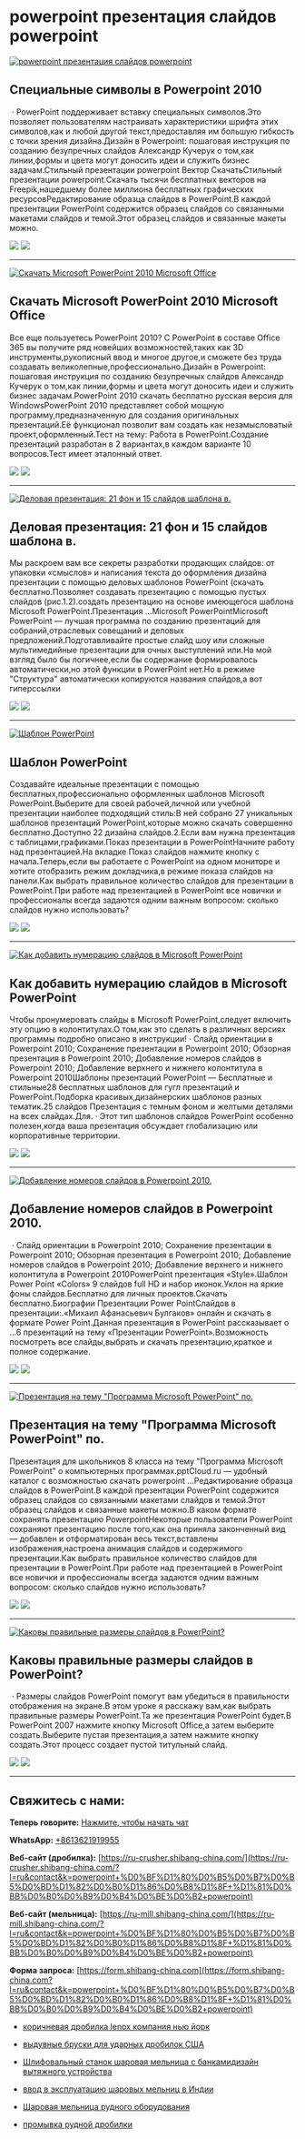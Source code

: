 # powerpoint презентация слайдов powerpoint

<a href="https://swt.shibang-china.com/?l=ru&img&k=powerpoint+%D0%BF%D1%80%D0%B5%D0%B7%D0%B5%D0%BD%D1%82%D0%B0%D1%86%D0%B8%D1%8F+%D1%81%D0%BB%D0%B0%D0%B9%D0%B4%D0%BE%D0%B2+powerpoint" target="_blank">![powerpoint презентация слайдов powerpoint](http://static.shibang-china.com/all-800x300/236.jpg)</a>

## Специальные символы в Powerpoint 2010
&nbsp;&#0183;&#32;PowerPoint поддерживает вставку специальных символов.Это позволяет пользователям настраивать характеристики шрифта этих символов,как и любой другой текст,предоставляя им большую гибкость с точки зрения дизайна.Дизайн в Powerpoint: пошаговая инструкция по созданию безупречных слайдов Александр Кучерук о том,как линии,формы и цвета могут доносить идеи и служить бизнес задачам.Стильный презентации powerpoint Вектор СкачатьСтильный презентации powerpoint.Скачать тысячи бесплатных векторов на Freepik,нашедшему более миллиона бесплатных графических ресурсовРедактирование образца слайдов в PowerPoint.В каждой презентации PowerPoint содержится образец слайдов со связанными макетами слайдов и темой.Этот образец слайдов и связанные макеты можно.


<a href="https://whatsapp.shibangsoft.com/WhatsApp.php" target="_blank" title="WhatsApp">![](http://static.shibang-china.com/icon/whatsapp.png)</a> <a href="https://swt.shibang-china.com/?l=ru&icon&k=powerpoint+%D0%BF%D1%80%D0%B5%D0%B7%D0%B5%D0%BD%D1%82%D0%B0%D1%86%D0%B8%D1%8F+%D1%81%D0%BB%D0%B0%D0%B9%D0%B4%D0%BE%D0%B2+powerpoint" target="_blank">![](http://static.shibang-china.com/icon/chat-ru.png)</a>

---

<a href="https://swt.shibang-china.com/?l=ru&img&k=powerpoint+%D0%BF%D1%80%D0%B5%D0%B7%D0%B5%D0%BD%D1%82%D0%B0%D1%86%D0%B8%D1%8F+%D1%81%D0%BB%D0%B0%D0%B9%D0%B4%D0%BE%D0%B2+powerpoint" target="_blank">![Скачать Microsoft PowerPoint 2010 Microsoft Office](http://static.shibang-china.com/all-800x300/800.jpg)</a>

## Скачать Microsoft PowerPoint 2010 Microsoft Office
Все еще пользуетесь PowerPoint 2010? С PowerPoint в составе Office 365 вы получите ряд новейших возможностей,таких как 3D инструменты,рукописный ввод и многое другое,и сможете без труда создавать великолепные,профессионально.Дизайн в Powerpoint: пошаговая инструкция по созданию безупречных слайдов Александр Кучерук о том,как линии,формы и цвета могут доносить идеи и служить бизнес задачам.PowerPoint 2010 скачать бесплатно русская версия для WindowsPowerPoint 2010 представляет собой мощную программу,предназначенную для создания оригинальных презентаций.Её функционал позволит вам создать как незамысловатый проект,оформленный.Тест на тему: Работа в PowerPoint.Создание презентаций разработан в 2 вариантах,в каждом варианте 10 вопросов.Тест имеет эталонный ответ.


<a href="https://whatsapp.shibangsoft.com/WhatsApp.php" target="_blank" title="WhatsApp">![](http://static.shibang-china.com/icon/whatsapp.png)</a> <a href="https://swt.shibang-china.com/?l=ru&icon&k=powerpoint+%D0%BF%D1%80%D0%B5%D0%B7%D0%B5%D0%BD%D1%82%D0%B0%D1%86%D0%B8%D1%8F+%D1%81%D0%BB%D0%B0%D0%B9%D0%B4%D0%BE%D0%B2+powerpoint" target="_blank">![](http://static.shibang-china.com/icon/chat-ru.png)</a>

---

<a href="https://swt.shibang-china.com/?l=ru&img&k=powerpoint+%D0%BF%D1%80%D0%B5%D0%B7%D0%B5%D0%BD%D1%82%D0%B0%D1%86%D0%B8%D1%8F+%D1%81%D0%BB%D0%B0%D0%B9%D0%B4%D0%BE%D0%B2+powerpoint" target="_blank">![Деловая презентация: 21 фон и 15 слайдов шаблона в.](http://static.shibang-china.com/all-800x300/500.jpg)</a>

## Деловая презентация: 21 фон и 15 слайдов шаблона в.
Мы раскроем вам все секреты разработки продающих слайдов: от упаковки &#171;смыслов&#187; и написания текста до оформления дизайна презентации с помощью деловых шаблонов PowerPoint (скачать бесплатно.Позволяет создавать презентацию с помощью пустых слайдов (рис.1.2).создать презентацию на основе имеющегося шаблона Microsoft PowerPoint.Презентация …Microsoft PowerPointMicrosoft PowerPoint — лучшая программа по созданию презентаций для собраний,отраслевых совещаний и деловых предложений.Подготавливайте простые слайд шоу или сложные мультимедийные презентации для очных выступлений или.На мой взгляд было бы логичнее,если бы содержание формировалось автоматически,но этой функции в PowerPoint нет.Но в режиме &quot;Структура&quot; автоматически копируются названия слайдов,а вот гиперссылки


<a href="https://whatsapp.shibangsoft.com/WhatsApp.php" target="_blank" title="WhatsApp">![](http://static.shibang-china.com/icon/whatsapp.png)</a> <a href="https://swt.shibang-china.com/?l=ru&icon&k=powerpoint+%D0%BF%D1%80%D0%B5%D0%B7%D0%B5%D0%BD%D1%82%D0%B0%D1%86%D0%B8%D1%8F+%D1%81%D0%BB%D0%B0%D0%B9%D0%B4%D0%BE%D0%B2+powerpoint" target="_blank">![](http://static.shibang-china.com/icon/chat-ru.png)</a>

---

<a href="https://swt.shibang-china.com/?l=ru&img&k=powerpoint+%D0%BF%D1%80%D0%B5%D0%B7%D0%B5%D0%BD%D1%82%D0%B0%D1%86%D0%B8%D1%8F+%D1%81%D0%BB%D0%B0%D0%B9%D0%B4%D0%BE%D0%B2+powerpoint" target="_blank">![Шаблон PowerPoint](http://static.shibang-china.com/all-800x300/563.jpg)</a>

## Шаблон PowerPoint
Создавайте идеальные презентации с помощью бесплатных,профессионально оформленных шаблонов Microsoft PowerPoint.Выберите для своей рабочей,личной или учебной презентации наиболее подходящий стиль:В ней собрано 27 уникальных шаблонов презентаций PowerPoint,которые можно скачать совершенно бесплатно.Доступно 22 дизайна слайдов.2.Если вам нужна презентация с таблицами,графиками.Показ презентации в PowerPointНачните работу над презентацией.На вкладке Показ слайдов нажмите кнопку с начала.Теперь,если вы работаете с PowerPoint на одном мониторе и хотите отобразить режим докладчика,в режиме показа слайдов на панели.Как выбрать правильное количество слайдов для презентации в PowerPoint.При работе над презентацией в PowerPoint все новички и профессионалы всегда задаются одним важным вопросом: сколько слайдов нужно использовать?


<a href="https://whatsapp.shibangsoft.com/WhatsApp.php" target="_blank" title="WhatsApp">![](http://static.shibang-china.com/icon/whatsapp.png)</a> <a href="https://swt.shibang-china.com/?l=ru&icon&k=powerpoint+%D0%BF%D1%80%D0%B5%D0%B7%D0%B5%D0%BD%D1%82%D0%B0%D1%86%D0%B8%D1%8F+%D1%81%D0%BB%D0%B0%D0%B9%D0%B4%D0%BE%D0%B2+powerpoint" target="_blank">![](http://static.shibang-china.com/icon/chat-ru.png)</a>

---

<a href="https://swt.shibang-china.com/?l=ru&img&k=powerpoint+%D0%BF%D1%80%D0%B5%D0%B7%D0%B5%D0%BD%D1%82%D0%B0%D1%86%D0%B8%D1%8F+%D1%81%D0%BB%D0%B0%D0%B9%D0%B4%D0%BE%D0%B2+powerpoint" target="_blank">![Как добавить нумерацию слайдов в Microsoft PowerPoint](http://static.shibang-china.com/all-800x300/1123.jpg)</a>

## Как добавить нумерацию слайдов в Microsoft PowerPoint
Чтобы пронумеровать слайды в Microsoft PowerPoint,следует включить эту опцию в колонтитулах.О том,как это сделать в различных версиях программы подробно описано в инструкции!&nbsp;&#0183;&#32;Слайд ориентации в Powerpoint 2010; Сохранение презентации в Powerpoint 2010; Обзорная презентация в Powerpoint 2010; Добавление номеров слайдов в Powerpoint 2010; Добавление верхнего и нижнего колонтитула в Powerpoint 2010Шаблоны презентаций PowerPoint — Бесплатные и стильные28 бесплатных шаблонов для гугл презентаций и PowerPoint.Подборка красивых,дизайнерских шаблонов разных тематик.25 слайдов Презентация с темным фоном и желтыми деталями на всех слайдах.Для.&nbsp;&#0183;&#32;Этот тип шаблонов слайдов PowerPoint особенно полезен,когда ваша презентация обсуждает глобализацию или корпоративные территории.


<a href="https://whatsapp.shibangsoft.com/WhatsApp.php" target="_blank" title="WhatsApp">![](http://static.shibang-china.com/icon/whatsapp.png)</a> <a href="https://swt.shibang-china.com/?l=ru&icon&k=powerpoint+%D0%BF%D1%80%D0%B5%D0%B7%D0%B5%D0%BD%D1%82%D0%B0%D1%86%D0%B8%D1%8F+%D1%81%D0%BB%D0%B0%D0%B9%D0%B4%D0%BE%D0%B2+powerpoint" target="_blank">![](http://static.shibang-china.com/icon/chat-ru.png)</a>

---

<a href="https://swt.shibang-china.com/?l=ru&img&k=powerpoint+%D0%BF%D1%80%D0%B5%D0%B7%D0%B5%D0%BD%D1%82%D0%B0%D1%86%D0%B8%D1%8F+%D1%81%D0%BB%D0%B0%D0%B9%D0%B4%D0%BE%D0%B2+powerpoint" target="_blank">![Добавление номеров слайдов в Powerpoint 2010.](http://static.shibang-china.com/all-800x300/1082.jpg)</a>

## Добавление номеров слайдов в Powerpoint 2010.
&nbsp;&#0183;&#32;Слайд ориентации в Powerpoint 2010; Сохранение презентации в Powerpoint 2010; Обзорная презентация в Powerpoint 2010; Добавление номеров слайдов в Powerpoint 2010; Добавление верхнего и нижнего колонтитула в Powerpoint 2010PowerPoint презентация &#171;Style&#187;.Шаблон Power Point &#171;Colors&#187; 9 слайдов full HD и набор иконок.Уклон на яркие фоны слайдов.Бесплатно для личных проектов.Скачать бесплатно.Биографии Презентации Power PointСлайдов в презентации:.&#171;Михаил Афанасьевич Булгаков&#187; онлайн и скачать в формате Power Point.Данная презентация в PowerPoint рассказывает о …6 презентаций на тему &#171;Презентации PowerPoint&#187;.Возможность посмотреть все слайды,выбрать и скачать презентацию,краткое и полное содержание.


<a href="https://whatsapp.shibangsoft.com/WhatsApp.php" target="_blank" title="WhatsApp">![](http://static.shibang-china.com/icon/whatsapp.png)</a> <a href="https://swt.shibang-china.com/?l=ru&icon&k=powerpoint+%D0%BF%D1%80%D0%B5%D0%B7%D0%B5%D0%BD%D1%82%D0%B0%D1%86%D0%B8%D1%8F+%D1%81%D0%BB%D0%B0%D0%B9%D0%B4%D0%BE%D0%B2+powerpoint" target="_blank">![](http://static.shibang-china.com/icon/chat-ru.png)</a>

---

<a href="https://swt.shibang-china.com/?l=ru&img&k=powerpoint+%D0%BF%D1%80%D0%B5%D0%B7%D0%B5%D0%BD%D1%82%D0%B0%D1%86%D0%B8%D1%8F+%D1%81%D0%BB%D0%B0%D0%B9%D0%B4%D0%BE%D0%B2+powerpoint" target="_blank">![Презентация на тему &quot;Программа Microsoft PowerPoint&quot; по.](http://static.shibang-china.com/all-800x300/345.jpg)</a>

## Презентация на тему &quot;Программа Microsoft PowerPoint&quot; по.
Презентация для школьников 8 класса на тему &quot;Программа Microsoft PowerPoint&quot; о компьютерных программах.pptCloud.ru — удобный каталог с возможностью скачать powerpoint …Редактирование образца слайдов в PowerPoint.В каждой презентации PowerPoint содержится образец слайдов со связанными макетами слайдов и темой.Этот образец слайдов и связанные макеты можно.В каком формате сохранять презентацию PowerpointНекоторые пользователи PowerPoint сохраняют презентацию после того,как она приняла законченный вид — добавлен и отформатирован весь текст,вставлены изображения,настроена анимация слайдов и содержимого презентации.Как выбрать правильное количество слайдов для презентации в PowerPoint.При работе над презентацией в PowerPoint все новички и профессионалы всегда задаются одним важным вопросом: сколько слайдов нужно использовать?


<a href="https://whatsapp.shibangsoft.com/WhatsApp.php" target="_blank" title="WhatsApp">![](http://static.shibang-china.com/icon/whatsapp.png)</a> <a href="https://swt.shibang-china.com/?l=ru&icon&k=powerpoint+%D0%BF%D1%80%D0%B5%D0%B7%D0%B5%D0%BD%D1%82%D0%B0%D1%86%D0%B8%D1%8F+%D1%81%D0%BB%D0%B0%D0%B9%D0%B4%D0%BE%D0%B2+powerpoint" target="_blank">![](http://static.shibang-china.com/icon/chat-ru.png)</a>

---

<a href="https://swt.shibang-china.com/?l=ru&img&k=powerpoint+%D0%BF%D1%80%D0%B5%D0%B7%D0%B5%D0%BD%D1%82%D0%B0%D1%86%D0%B8%D1%8F+%D1%81%D0%BB%D0%B0%D0%B9%D0%B4%D0%BE%D0%B2+powerpoint" target="_blank">![Каковы правильные размеры слайдов в PowerPoint?](http://static.shibang-china.com/all-800x300/1174.jpg)</a>

## Каковы правильные размеры слайдов в PowerPoint?
&nbsp;&#0183;&#32;Размеры слайдов PowerPoint помогут вам убедиться в правильности отображения на экране.В этом уроке я расскажу вам,как выбрать правильные размеры PowerPoint.Та же презентация PowerPoint будет.В PowerPoint 2007 нажмите кнопку Microsoft Office,а затем выберите создать.Выберите пустая презентация,а затем нажмите кнопку создать.Этот процесс создает пустой титульный слайд.

<a href="https://whatsapp.shibangsoft.com/WhatsApp.php" target="_blank" title="WhatsApp">![](http://static.shibang-china.com/icon/whatsapp.png)</a> <a href="https://swt.shibang-china.com/?l=ru&icon&k=powerpoint+%D0%BF%D1%80%D0%B5%D0%B7%D0%B5%D0%BD%D1%82%D0%B0%D1%86%D0%B8%D1%8F+%D1%81%D0%BB%D0%B0%D0%B9%D0%B4%D0%BE%D0%B2+powerpoint" target="_blank">![](http://static.shibang-china.com/icon/chat-ru.png)</a>

---
## Свяжитесь с нами:

**Теперь говорите:** [Нажмите, чтобы начать чат](https://swt.shibang-china.com?l=ru&contact&k=powerpoint+%D0%BF%D1%80%D0%B5%D0%B7%D0%B5%D0%BD%D1%82%D0%B0%D1%86%D0%B8%D1%8F+%D1%81%D0%BB%D0%B0%D0%B9%D0%B4%D0%BE%D0%B2+powerpoint)

**WhatsApp:**  [+8613621919955](https://whatsapp.shibangsoft.com/WhatsApp.php)

**Веб-сайт (дробилка):** [https://ru-crusher.shibang-china.com/](https://ru-crusher.shibang-china.com/?l=ru&contact&k=powerpoint+%D0%BF%D1%80%D0%B5%D0%B7%D0%B5%D0%BD%D1%82%D0%B0%D1%86%D0%B8%D1%8F+%D1%81%D0%BB%D0%B0%D0%B9%D0%B4%D0%BE%D0%B2+powerpoint)

**Веб-сайт (мельница):** [https://ru-mill.shibang-china.com/](https://ru-mill.shibang-china.com/?l=ru&contact&k=powerpoint+%D0%BF%D1%80%D0%B5%D0%B7%D0%B5%D0%BD%D1%82%D0%B0%D1%86%D0%B8%D1%8F+%D1%81%D0%BB%D0%B0%D0%B9%D0%B4%D0%BE%D0%B2+powerpoint)

**Форма запроса:** [https://form.shibang-china.com](https://form.shibang-china.com?l=ru&contact&k=powerpoint+%D0%BF%D1%80%D0%B5%D0%B7%D0%B5%D0%BD%D1%82%D0%B0%D1%86%D0%B8%D1%8F+%D1%81%D0%BB%D0%B0%D0%B9%D0%B4%D0%BE%D0%B2+powerpoint)

* [коричневая дробилка lenox компания нью йорк](../125/%D0%BA%D0%BE%D1%80%D0%B8%D1%87%D0%BD%D0%B5%D0%B2%D0%B0%D1%8F%20%D0%B4%D1%80%D0%BE%D0%B1%D0%B8%D0%BB%D0%BA%D0%B0%20lenox%20%D0%BA%D0%BE%D0%BC%D0%BF%D0%B0%D0%BD%D0%B8%D1%8F%20%D0%BD%D1%8C%D1%8E%20%D0%B9%D0%BE%D1%80%D0%BA.md)

* [выдувные бруски для ударных дробилок США](../123/%D0%B2%D1%8B%D0%B4%D1%83%D0%B2%D0%BD%D1%8B%D0%B5%20%D0%B1%D1%80%D1%83%D1%81%D0%BA%D0%B8%20%D0%B4%D0%BB%D1%8F%20%D1%83%D0%B4%D0%B0%D1%80%D0%BD%D1%8B%D1%85%20%D0%B4%D1%80%D0%BE%D0%B1%D0%B8%D0%BB%D0%BE%D0%BA%20%D0%A1%D0%A8%D0%90.md)

* [Шлифовальный станок шаровая мельница с банкамидизайн вытяжного устройства](../124/%D0%A8%D0%BB%D0%B8%D1%84%D0%BE%D0%B2%D0%B0%D0%BB%D1%8C%D0%BD%D1%8B%D0%B9%20%D1%81%D1%82%D0%B0%D0%BD%D0%BE%D0%BA%20%D1%88%D0%B0%D1%80%D0%BE%D0%B2%D0%B0%D1%8F%20%D0%BC%D0%B5%D0%BB%D1%8C%D0%BD%D0%B8%D1%86%D0%B0%20%D1%81%20%D0%B1%D0%B0%D0%BD%D0%BA%D0%B0%D0%BC%D0%B8%D0%B4%D0%B8%D0%B7%D0%B0%D0%B9%D0%BD%20%D0%B2%D1%8B%D1%82%D1%8F%D0%B6%D0%BD%D0%BE%D0%B3%D0%BE%20%D1%83%D1%81%D1%82%D1%80%D0%BE%D0%B9%D1%81%D1%82%D0%B2%D0%B0.md)

* [ввод в эксплуатацию шаровых мельниц в Индии](../125/%D0%B2%D0%B2%D0%BE%D0%B4%20%D0%B2%20%D1%8D%D0%BA%D1%81%D0%BF%D0%BB%D1%83%D0%B0%D1%82%D0%B0%D1%86%D0%B8%D1%8E%20%D1%88%D0%B0%D1%80%D0%BE%D0%B2%D1%8B%D1%85%20%D0%BC%D0%B5%D0%BB%D1%8C%D0%BD%D0%B8%D1%86%20%D0%B2%20%D0%98%D0%BD%D0%B4%D0%B8%D0%B8.md)

* [Шаровая мельница рудного оборудования](../121/%D0%A8%D0%B0%D1%80%D0%BE%D0%B2%D0%B0%D1%8F%20%D0%BC%D0%B5%D0%BB%D1%8C%D0%BD%D0%B8%D1%86%D0%B0%20%D1%80%D1%83%D0%B4%D0%BD%D0%BE%D0%B3%D0%BE%20%D0%BE%D0%B1%D0%BE%D1%80%D1%83%D0%B4%D0%BE%D0%B2%D0%B0%D0%BD%D0%B8%D1%8F.md)

* [промывка рудной дробилки](../124/%D0%BF%D1%80%D0%BE%D0%BC%D1%8B%D0%B2%D0%BA%D0%B0%20%D1%80%D1%83%D0%B4%D0%BD%D0%BE%D0%B9%20%D0%B4%D1%80%D0%BE%D0%B1%D0%B8%D0%BB%D0%BA%D0%B8.md)